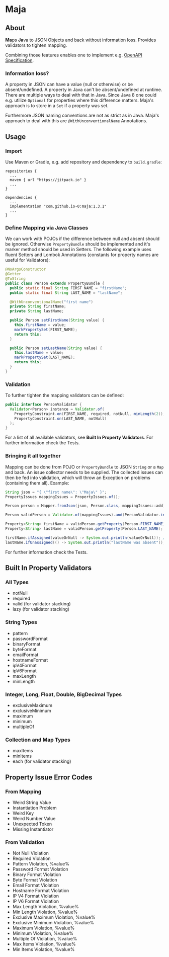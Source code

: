 # Maja

## About
**Ma**ps **Ja**va to JSON Objects and back without information loss.
Provides validators to tighten mapping.

Combining those features enables one to implement e.g. [OpenAPI Specification](https://github.com/OAI/OpenAPI-Specification).

### Information loss?
A property in JSON can have a value (null or otherwise) or be absent/undefined. A property in Java can't be absent/undefined at runtime. There are multiple ways to deal with that in Java. Since Java 8 one could e.g. utilize `Optional` for properties where this difference matters. Maja's approach is to store in a `Set` if a property was set.

Furthermore JSON naming conventions are not as strict as in Java. Maja's approach to deal with this are `@WithUnconventionalName` Annotations.

## Usage
### Import
Use Maven or Gradle, e.g. add repository and dependency to `build.gradle`:
```Gradle
repositories {
  ...
  maven { url "https://jitpack.io" }
  ...
}
```
```Gradle
dependencies {
  ...
  implementation "com.github.io-0:maja:1.3.1"
  ...
}
```
### Define Mapping via Java Classes
We can work with POJOs if the difference between null and absent should be ignored. Otherwise `PropertyBundle` should be implemented and it's marker method should be used in Setters. The following example uses fluent Setters and Lombok Annotations (constants for property names are useful for Validators):
```Java
@NoArgsConstructor
@Getter
@ToString
public class Person extends PropertyBundle {
  public static final String FIRST_NAME = "firstName";
  public static final String LAST_NAME = "lastName";

  @WithUnconventionalName("first name")
  private String firstName;
  private String lastName;

  public Person setFirstName(String value) {
    this.firstName = value;
    markPropertySet(FIRST_NAME);
    return this;
  }

  public Person setLastName(String value) {
    this.lastName = value;
    markPropertySet(LAST_NAME);
    return this;
  }
}
```
### Validation
To further tighten the mapping validators can be defined:
```Java
public interface PersonValidator {
  Validator<Person> instance = Validator.of(
    PropertyConstraint.on(FIRST_NAME, required, notNull, minLength(2)),
    PropertyConstraint.on(LAST_NAME, notNull)
  );
}
```
For a list of all available validators, see **Built In Property Validators**.
For further information check the Tests.

### Bringing it all together
Mapping can be done from POJO or `PropertyBundle` to JSON `String` or a `Map` and back. An issue collector needs to be supplied.
The collected issues can then be fed into validation, which will throw an Exception on problems (containing them all).
Example:
```Java
String json = "{ \"first name\": \"Maja\" }";
PropertyIssues mappingIssues = PropertyIssues.of();

Person person = Mapper.fromJson(json, Person.class, mappingIssues::add);

Person validPerson = Validator.of(mappingIssues).and(PersonValidator.instance).ensureValidity(person);

Property<String> firstName = validPerson.getProperty(Person.FIRST_NAME);
Property<String> lastName = validPerson.getProperty(Person.LAST_NAME);

firstName.ifAssigned(valueOrNull -> System.out.println(valueOrNull)); // prints 'Maja'
lastName.ifUnassigned(() -> System.out.println("lastName was absent")); // prints 'lastName was absent'
```
For further information check the Tests.

## Built In Property Validators
### All Types
  * notNull
  * required
  * valid (for validator stacking)
  * lazy (for validator stacking)

### String Types
  * pattern
  * passwordFormat
  * binaryFormat
  * byteFormat
  * emailFormat
  * hostnameFormat
  * ipV4Format
  * ipV6Format
  * maxLength
  * minLength

### Integer, Long, Float, Double, BigDecimal Types
  * exclusiveMaximum
  * exclusiveMinimum
  * maximum
  * minimum
  * multipleOf

### Collection and Map Types
  * maxItems
  * minItems
  * each (for validator stacking)

## Property Issue Error Codes
### From  Mapping
  * Weird String Value
  * Instantiation Problem
  * Weird Key
  * Weird Number Value
  * Unexpected Token
  * Missing Instantiator

### From Validation
  * Not Null Violation
  * Required Violation
  * Pattern Violation, %value%
  * Password Format Violation
  * Binary Format Violation
  * Byte Format Violation
  * Email Format Violation
  * Hostname Format Violation
  * IP V4 Format Violation
  * IP V6 Format Violation
  * Max Length Violation, %value%
  * Min Length Violation, %value%
  * Exclusive Maximum Violation, %value%
  * Exclusive Minimum Violation, %value%
  * Maximum Violation, %value%
  * Minimum Violation, %value%
  * Multiple Of Violation, %value%
  * Max Items Violation, %value%
  * Min Items Violation, %value%
